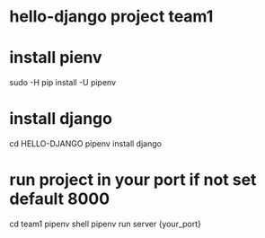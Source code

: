 # hello-django project team1
# install pienv
sudo -H pip install -U pipenv
# install django
cd HELLO-DJANGO
pipenv install django
# run project in your port if not set default 8000
cd team1
pipenv shell
pipenv run server {your_port}